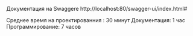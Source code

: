 Документация на Swaggere 
http://localhost:80/swagger-ui/index.html#


Среднее время на проектированния : 30 минут
Документация: 1 час
Программирование: 7 часов
